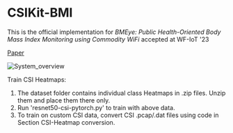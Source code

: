 # CSIKit-BMI

This is the official implementation for _BMEye: Public Health-Oriented Body Mass Index Monitoring using Commodity WiFi_ accepted at WF-IoT '23

[Paper](https://drive.google.com/file/d/1uPdt7CdH3Zn_0uXA3-Ol2WQ02ktm_pxr/view?usp=drive_link)

![System_overview](https://github.com/kiran-collab/CSIKit-BMI/assets/75129341/3f5247ee-4578-4411-a27e-04a50d17cf70)

Train CSI Heatmaps:
1. The dataset folder contains individual class Heatmaps in .zip files. Unzip them and place them there only.
2. Run 'resnet50-csi-pytorch.py' to train with above data.
3. To train on custom CSI data, convert CSI .pcap/.dat files using code in Section CSI-Heatmap conversion.
